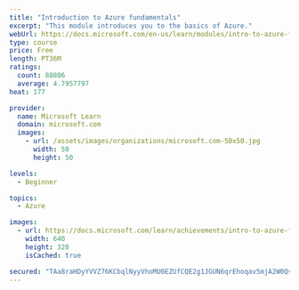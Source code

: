 ```yaml
---
title: "Introduction to Azure fundamentals"
excerpt: "This module introduces you to the basics of Azure."
webUrl: https://docs.microsoft.com/en-us/learn/modules/intro-to-azure-fundamentals/
type: course
price: Free
length: PT36M
ratings:
  count: 88806
  average: 4.7957797
heat: 177

provider:
  name: Microsoft Learn
  domain: microsoft.com
  images:
    - url: /assets/images/organizations/microsoft.com-50x50.jpg
      width: 50
      height: 50

levels:
  - Beginner

topics:
  - Azure

images:
  - url: https://docs.microsoft.com/learn/achievements/intro-to-azure-fundamentals-social.png
    width: 640
    height: 320
    isCached: true

secured: "TAa8raHDyYVVZ76KCbqlNyyVhoMU0EZUfCQE2g1JGUN6qrEhoqav5mjA2W0Qs76kyhMncGeciOWmszFHGqafkyzmVsknxsusb2UkziyejCBP6IYOlRTaG6AskZbXjfA8XBLDWgngLtGQHGTjoMhME6BJ1EIW878FtA5nEsODyK7WSkcb3rJP/itwrSPL9xzzyinyJcANJBCJ9EKV0P1NAAMaIE1SoFRrYMurJRajJFz5v8Fqt29iW+w2TAuLlriv2LYO28cYHg+LzoqeXDuxwdGlWMGP7rDqfq2yK7VGF2mm41KiCBbYJOzXVoRdh+h4sdKs7FZ+CJjc/hUqp/qUJfI7+b+mOp7YP9XyF5IBrqn+fhf9rm/UL/p4kEyNctPJlwtrjPF+Dximm71XZDgghug6QELBKrNwViavtyDXoqiCk4hFT0su6iHmmn0n5qS7;VOAceaJhpwgpORDY8AyA9g=="
---
```


